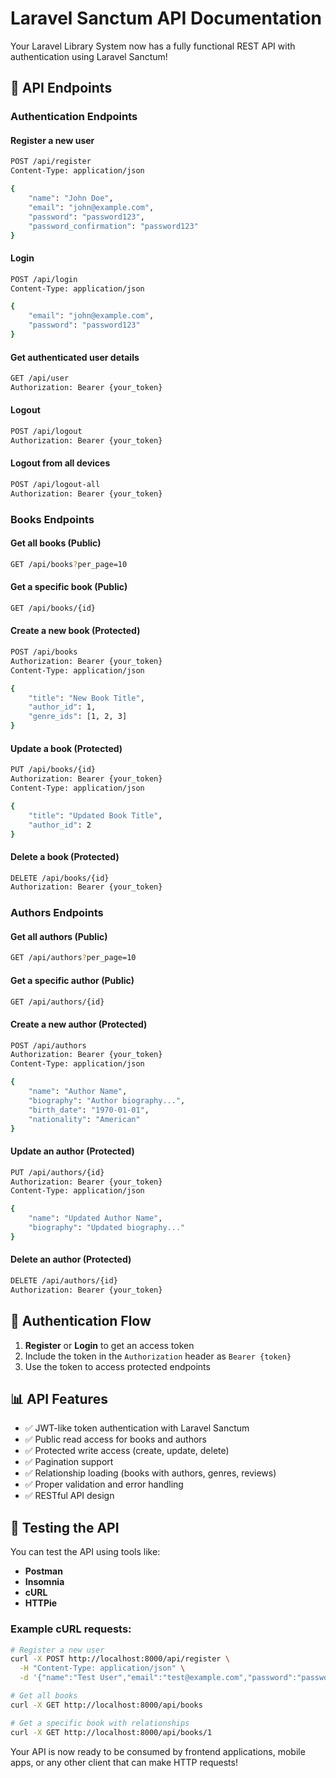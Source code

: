 # Laravel Sanctum API Documentation

Your Laravel Library System now has a fully functional REST API with authentication using Laravel Sanctum!

## 🚀 **API Endpoints**

### **Authentication Endpoints**

#### Register a new user
```bash
POST /api/register
Content-Type: application/json

{
    "name": "John Doe",
    "email": "john@example.com",
    "password": "password123",
    "password_confirmation": "password123"
}
```

#### Login
```bash
POST /api/login
Content-Type: application/json

{
    "email": "john@example.com",
    "password": "password123"
}
```

#### Get authenticated user details
```bash
GET /api/user
Authorization: Bearer {your_token}
```

#### Logout
```bash
POST /api/logout
Authorization: Bearer {your_token}
```

#### Logout from all devices
```bash
POST /api/logout-all
Authorization: Bearer {your_token}
```

### **Books Endpoints**

#### Get all books (Public)
```bash
GET /api/books?per_page=10
```

#### Get a specific book (Public)
```bash
GET /api/books/{id}
```

#### Create a new book (Protected)
```bash
POST /api/books
Authorization: Bearer {your_token}
Content-Type: application/json

{
    "title": "New Book Title",
    "author_id": 1,
    "genre_ids": [1, 2, 3]
}
```

#### Update a book (Protected)
```bash
PUT /api/books/{id}
Authorization: Bearer {your_token}
Content-Type: application/json

{
    "title": "Updated Book Title",
    "author_id": 2
}
```

#### Delete a book (Protected)
```bash
DELETE /api/books/{id}
Authorization: Bearer {your_token}
```

### **Authors Endpoints**

#### Get all authors (Public)
```bash
GET /api/authors?per_page=10
```

#### Get a specific author (Public)
```bash
GET /api/authors/{id}
```

#### Create a new author (Protected)
```bash
POST /api/authors
Authorization: Bearer {your_token}
Content-Type: application/json

{
    "name": "Author Name",
    "biography": "Author biography...",
    "birth_date": "1970-01-01",
    "nationality": "American"
}
```

#### Update an author (Protected)
```bash
PUT /api/authors/{id}
Authorization: Bearer {your_token}
Content-Type: application/json

{
    "name": "Updated Author Name",
    "biography": "Updated biography..."
}
```

#### Delete an author (Protected)
```bash
DELETE /api/authors/{id}
Authorization: Bearer {your_token}
```

## 🔐 **Authentication Flow**

1. **Register** or **Login** to get an access token
2. Include the token in the `Authorization` header as `Bearer {token}`
3. Use the token to access protected endpoints

## 📊 **API Features**

- ✅ JWT-like token authentication with Laravel Sanctum
- ✅ Public read access for books and authors
- ✅ Protected write access (create, update, delete)
- ✅ Pagination support
- ✅ Relationship loading (books with authors, genres, reviews)
- ✅ Proper validation and error handling
- ✅ RESTful API design

## 🧪 **Testing the API**

You can test the API using tools like:
- **Postman**
- **Insomnia**
- **cURL**
- **HTTPie**

### Example cURL requests:

```bash
# Register a new user
curl -X POST http://localhost:8000/api/register \
  -H "Content-Type: application/json" \
  -d '{"name":"Test User","email":"test@example.com","password":"password123","password_confirmation":"password123"}'

# Get all books
curl -X GET http://localhost:8000/api/books

# Get a specific book with relationships
curl -X GET http://localhost:8000/api/books/1
```

Your API is now ready to be consumed by frontend applications, mobile apps, or any other client that can make HTTP requests!
